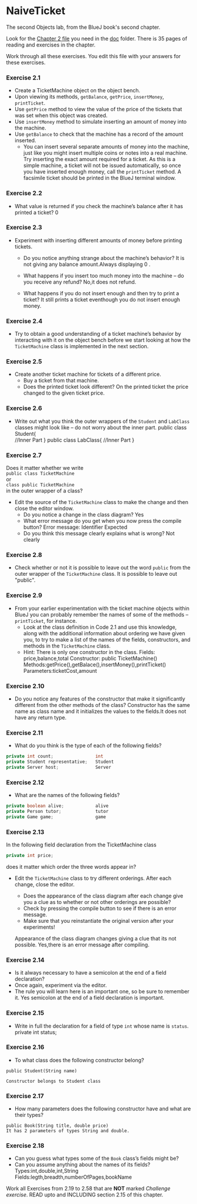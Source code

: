 # NaiveTicket

The second Objects lab, from the BlueJ book's second chapter.

Look for the [Chapter 2 file](./doc/BlueJ-objects-first-ch2.pdf) you need in the [doc](./doc) folder.
There is 35 pages of reading and exercises in the chapter.

Work through all these exercises. You edit this file with your answers for these exercises.

### Exercise 2.1
* Create a TicketMachine object on the object bench.
* Upon viewing its methods, `getBalance`, `getPrice`, `insertMoney`, `printTicket`.
* Use `getPrice` method to view the value of the price of the tickets that was set when this object was created.
* Use `insertMoney` method to simulate inserting an amount of money into the machine.
* Use `getBalance` to check that the machine has a record of the amount inserted.
	* You can insert several separate amounts of money into the machine, just like you might insert multiple coins or notes into a real machine. Try inserting the exact amount required for a ticket. As this is a simple machine, a ticket will not be issued automatically, so once you have inserted enough money, call the `printTicket` method. A facsimile ticket should be printed in the BlueJ terminal window.

### Exercise 2.2
* What value is returned if you check the machine’s balance after it has printed a ticket? 
0

### Exercise 2.3
* Experiment with inserting different amounts of money before printing tickets.
	* Do you notice anything strange about the machine’s behavior? 
	It is not giving any balance amount.Always displaying 0 .

	* What happens if you insert too much money into the machine – do you receive any refund?
	No,it does not refund.

	* What happens if you do not insert enough and then try to print a ticket?
	It still prints a ticket eventhough you do not insert enough money.

### Exercise 2.4
* Try to obtain a good understanding of a ticket machine’s behavior by interacting with it on the object bench before we start looking at how the `TicketMachine` class is implemented in the next section.

### Exercise 2.5
* Create another ticket machine for tickets of a different price.
	* Buy a ticket from that machine.
	* Does the printed ticket look different?
	On the printed ticket the price changed to the given ticket price. 

### Exercise 2.6
* Write out what you think the outer wrappers of the `Student` and `LabClass` classes might look like – do not worry about the inner part.
public class Student{      
	//Inner Part
}
public class LabClass{
	//Inner Part
}

### Exercise 2.7
Does it matter whether we write<br>
`public class TicketMachine`<br>
or<br>
`class public TicketMachine`<br>
in the outer wrapper of a class?

* Edit the source of the `TicketMachine` class to make the change and then close the editor window.
	* Do you notice a change in the class diagram?
	Yes
	* What error message do you get when you now press the compile button?
	Error message: Identifier Expected
	* Do you think this message clearly explains what is wrong?
	Not clearly 

### Exercise 2.8
* Check whether or not it is possible to leave out the word `public` from the outer wrapper of the `TicketMachine` class.
It is possible to leave out "public".

### Exercise 2.9
* From your earlier experimentation with the ticket machine objects within BlueJ you can probably remember the names of some of the methods – `printTicket`, for instance.
	* Look at the class definition in Code 2.1 and use this knowledge, along with the additional information about ordering we have given you, to try to make a list of the names of the fields, constructors, and methods in the `TicketMachine` class.
	* Hint: There is only one constructor in the class.
	Fields: price,balance,total
	Constructor: public TicketMachine()
	Methods:getPrice(),getBalace(),insertMoney(),printTicket()
	Parameters:ticketCost,amount

### Exercise 2.10
* Do you notice any features of the constructor that make it significantly different from the other methods of the class?
Constructor has the same name as class name and it initializes the values to the fields.It does not have any return type.

### Exercise 2.11
* What do you think is the type of each of the following fields?

```java
private int count;                int
private Student representative;   Student
private Server host;              Server
```


### Exercise 2.12
* What are the names of the following fields?

```java
private boolean alive;            alive
private Person tutor;             tutor
private Game game;                game 
```
### Exercise 2.13

In the following field declaration from the TicketMachine class<br>

```java
private int price;
```
does it matter which order the three words appear in?
* Edit the `TicketMachine` class to try different orderings. After each change, close the editor.
	* Does the appearance of the class diagram after each change give you a clue as to whether or not other orderings are
possible?
	* Check by pressing the compile button to see if there is an error message.
	* Make sure that you reinstantiate the original version after your experiments!

	Appearance of the class diagram changes giving a clue that its not possible.
	Yes,there is an error message after compiling. 

### Exercise 2.14
* Is it always necessary to have a semicolon at the end of a field declaration?
* Once again, experiment via the editor.
* The rule you will learn here is an important one, so be sure to remember it.
Yes semicolon at the end of a field declaration is important.


### Exercise 2.15
* Write in full the declaration for a field of type `int` whose name is `status`.
private int status;

### Exercise 2.16
* To what class does the following constructor belong?
```
public Student(String name)

Constructor belongs to Student class
```

### Exercise 2.17
* How many parameters does the following constructor have and what are their types?
```
public Book(String title, double price)
It has 2 parameters of types String and double.
```

### Exercise 2.18
* Can you guess what types some of the `Book` class’s fields might be?
* Can you assume anything about the names of its fields?
Types:int,double,int,String
Fields:legth,breadth,numberOfPages,bookName

Work all Exercises from 2.19 to 2.58 that are **NOT** marked *Challenge exercise*.
READ upto and INCLUDING section 2.15 of this chapter.